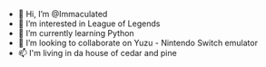 - 👋 Hi, I’m @Immaculated
- 👀 I’m interested in League of Legends
- 🌱 I’m currently learning Python
- 💞️ I’m looking to collaborate on Yuzu - Nintendo Switch emulator
- 📫 I'm living in da house of cedar and pine

<!---
Immaculated/Immaculated is a ✨ special ✨ repository because its `README.md` (this file) appears on your GitHub profile.
You can click the Preview link to take a look at your changes.
--->
